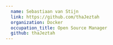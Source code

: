 ```yaml
---
  name: Sebastiaan van Stijn
  link: https://github.com/thaJeztah
  organization: Docker
  occupation_title: Open Source Manager
  github: thaJeztah
---
```

